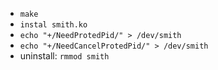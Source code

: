 * `make`
* `instal smith.ko`
* `echo "+/NeedProtedPid/" > /dev/smith`
* `echo "+/NeedCancelProtedPid/" > /dev/smith`
* uninstall: `rmmod smith`

